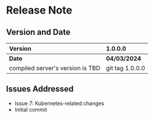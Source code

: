 # Release Note
## **Version and Date**
|Version|1.0.0.0|
| :- | :- |
|**Date**|**04/03/2024**|
|compiled server's version is TBD | git tag 1.0.0.0|

## **Issues Addressed**
 * Issue 7: Kubernetes-related changes
 * Initial commit